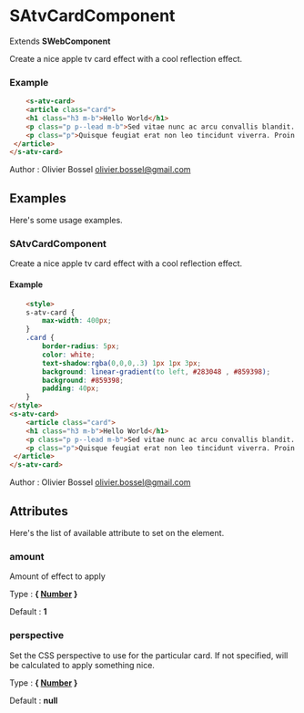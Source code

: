 # SAtvCardComponent

Extends **SWebComponent**

Create a nice apple tv card effect with a cool reflection effect.

### Example
```html
	<s-atv-card>
	<article class="card">
 	<h1 class="h3 m-b">Hello World</h1>
 	<p class="p p--lead m-b">Sed vitae nunc ac arcu convallis blandit. Duis vel feugiat.</p>
 	<p class="p">Quisque feugiat erat non leo tincidunt viverra. Proin non massa quam. Nunc porta mauris at lectus lacinia congue. Suspendisse lorem turpis, euismod sed lectus sed, bibendum venenatis nunc. Duis at.</p>
 </article>
</s-atv-card>
```
Author : Olivier Bossel <olivier.bossel@gmail.com>



## Examples

Here's some usage examples.

### SAtvCardComponent

Create a nice apple tv card effect with a cool reflection effect.

#### Example
```html
	<style>
	s-atv-card {
 		max-width: 400px;
 	}
	.card {
		border-radius: 5px;
		color: white;
		text-shadow:rgba(0,0,0,.3) 1px 1px 3px;
		background: linear-gradient(to left, #283048 , #859398);
		background: #859398;
		padding: 40px;
	}
</style>
<s-atv-card>
	<article class="card">
 	<h1 class="h3 m-b">Hello World</h1>
 	<p class="p p--lead m-b">Sed vitae nunc ac arcu convallis blandit. Duis vel feugiat.</p>
 	<p class="p">Quisque feugiat erat non leo tincidunt viverra. Proin non massa quam. Nunc porta mauris at lectus lacinia congue. Suspendisse lorem turpis, euismod sed lectus sed, bibendum venenatis nunc. Duis at.</p>
 </article>
</s-atv-card>
```
Author : Olivier Bossel <olivier.bossel@gmail.com>


## Attributes

Here's the list of available attribute to set on the element.

### amount

Amount of effect to apply

Type : **{ [Number](https://developer.mozilla.org/fr/docs/Web/JavaScript/Reference/Objets_globaux/Number) }**

Default : **1**


### perspective

Set the CSS perspective to use for the particular card.
If not specified, will be calculated to apply something nice.

Type : **{ [Number](https://developer.mozilla.org/fr/docs/Web/JavaScript/Reference/Objets_globaux/Number) }**

Default : **null**